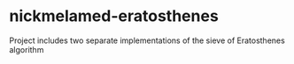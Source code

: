 # nickmelamed-eratosthenes
Project includes two separate implementations of the sieve of Eratosthenes algorithm
